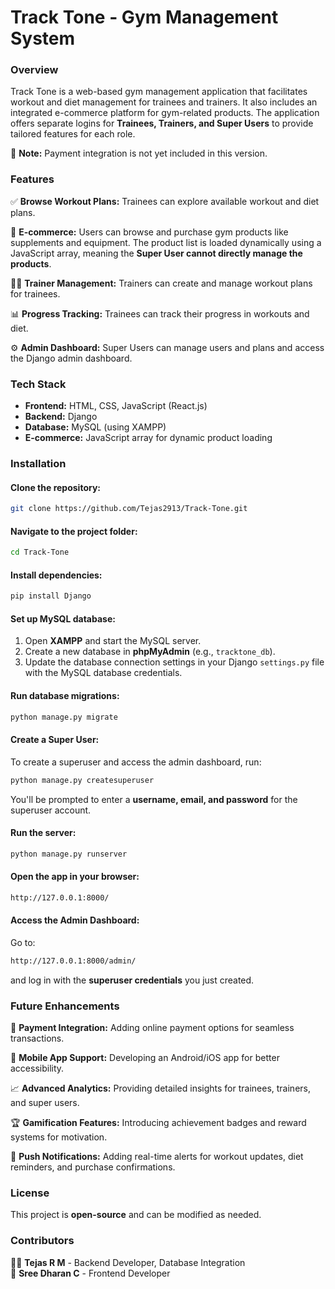 # **Track Tone - Gym Management System**


### Overview
Track Tone is a web-based gym management application that facilitates workout and diet management for trainees and trainers. It also includes an integrated e-commerce platform for gym-related products. The application offers separate logins for **Trainees, Trainers, and Super Users** to provide tailored features for each role.  

🚫 **Note:** Payment integration is not yet included in this version.


### Features
✅ **Browse Workout Plans:** Trainees can explore available workout and diet plans.

🛒 **E-commerce:** Users can browse and purchase gym products like supplements and equipment. The product list is loaded dynamically using a JavaScript array, meaning the **Super User cannot 
directly manage the products**.

🏋️‍♂️ **Trainer Management:** Trainers can create and manage workout plans for trainees.

📊 **Progress Tracking:** Trainees can track their progress in workouts and diet.

⚙️ **Admin Dashboard:** Super Users can manage users and plans and access the Django admin dashboard.


### Tech Stack
- **Frontend:** HTML, CSS, JavaScript (React.js)
- **Backend:** Django
- **Database:** MySQL (using XAMPP)
- **E-commerce:** JavaScript array for dynamic product loading


### Installation
#### Clone the repository:
```bash
git clone https://github.com/Tejas2913/Track-Tone.git
```
#### Navigate to the project folder:
```bash
cd Track-Tone
```
#### Install dependencies:
```bash
pip install Django
```

#### Set up MySQL database:
1. Open **XAMPP** and start the MySQL server.
2. Create a new database in **phpMyAdmin** (e.g., `tracktone_db`).
3. Update the database connection settings in your Django `settings.py` file with the MySQL database credentials.

#### Run database migrations:
```bash
python manage.py migrate
```
#### Create a Super User:
To create a superuser and access the admin dashboard, run:
```bash
python manage.py createsuperuser
```
You'll be prompted to enter a **username, email, and password** for the superuser account.

#### Run the server:
```bash
python manage.py runserver
```
#### Open the app in your browser:
```bash
http://127.0.0.1:8000/
```

#### Access the Admin Dashboard:
Go to: 
```bash
http://127.0.0.1:8000/admin/
```
and log in with the **superuser credentials** you just created.


### Future Enhancements
🔄 **Payment Integration:** Adding online payment options for seamless transactions.

📲 **Mobile App Support:** Developing an Android/iOS app for better accessibility.

📈 **Advanced Analytics:** Providing detailed insights for trainees, trainers, and super users.

🏆 **Gamification Features:** Introducing achievement badges and reward systems for motivation.

🔔 **Push Notifications:** Adding real-time alerts for workout updates, diet reminders, and purchase confirmations.


### License
This project is **open-source** and can be modified as needed.


### Contributors
👨‍💻 **Tejas R M** - Backend Developer, Database Integration  
🎨 **Sree Dharan C** - Frontend Developer

